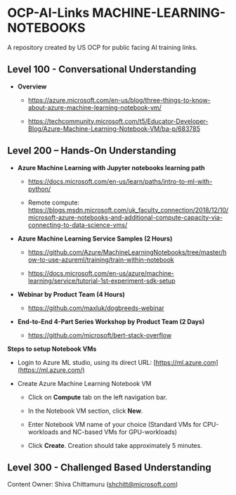 OCP-AI-Links MACHINE-LEARNING-NOTEBOOKS
=======================================

A repository created by US OCP for public facing AI training links.

Level 100 - Conversational Understanding
----------------------------------------

-   **Overview**

    -   <https://azure.microsoft.com/en-us/blog/three-things-to-know-about-azure-machine-learning-notebook-vm/>

    -   <https://techcommunity.microsoft.com/t5/Educator-Developer-Blog/Azure-Machine-Learning-Notebook-VM/ba-p/683785>

Level 200 – Hands-On Understanding
----------------------------------
- **Azure Machine Learning with Jupyter notebooks learning path**
    - https://docs.microsoft.com/en-us/learn/paths/intro-to-ml-with-python/
    
    - Remote compute: https://blogs.msdn.microsoft.com/uk_faculty_connection/2018/12/10/microsoft-azure-notebooks-and-additional-compute-capacity-via-connecting-to-data-science-vms/

-   **Azure Machine Learning Service Samples (2 Hours)**

    -   <https://github.com/Azure/MachineLearningNotebooks/tree/master/how-to-use-azureml/training/train-within-notebook>
    
    - <https://docs.microsoft.com/en-us/azure/machine-learning/service/tutorial-1st-experiment-sdk-setup>

-   **Webinar by Product Team (4 Hours)**

    -   <https://github.com/maxluk/dogbreeds-webinar>

-   **End-to-End 4-Part Series Workshop by Product Team (2 Days)**

    -   <https://github.com/microsoft/bert-stack-overflow>

**Steps to setup Notebook VMs**

-   Login to Azure ML studio, using its direct URL:
    [https://ml.azure.com](https://ml.azure.com/)

-   Create Azure Machine Learning Notebook VM

    -   Click on **Compute** tab on the left navigation bar.

    -   In the Notebook VM section, click **New**.

    -   Enter Notebook VM name of your choice (Standard VMs for CPU-workloads
        and NC-based VMs for GPU-workloads)

    -   Click **Create**. Creation should take approximately 5 minutes.
    

Level 300 - Challenged Based Understanding
------------------------------------------

Content Owner: Shiva Chittamuru (shchitt@microsoft.com)

